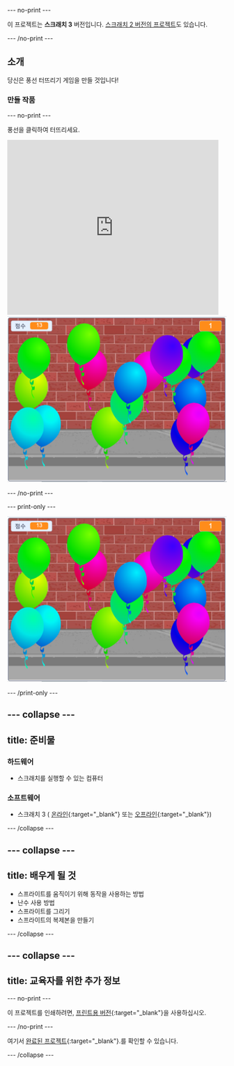 --- no-print ---

이 프로젝트는 **스크래치 3** 버전입니다. [스크래치 2 버전의 프로젝트](https://projects.raspberrypi.org/ko-KR/projects/balloons-scratch2)도 있습니다.

--- /no-print ---

## 소개

당신은 풍선 터뜨리기 게임을 만들 것입니다!


### 만들 작품

--- no-print ---

풍선을 클릭하여 터뜨리세요.

<div class="scratch-preview">
  <iframe allowtransparency="true" width="485" height="402" src="https://scratch.mit.edu/projects/embed/392886957/?autostart=false" frameborder="0" scrolling="no"></iframe>
  <img src="images/balloons-final.png">
</div>

--- /no-print ---

--- print-only ---

![완료된 프로젝트](images/balloons-final.png)

--- /print-only ---

--- collapse ---
---
title: 준비물
---

### 하드웨어

+ 스크래치를 실행할 수 있는 컴퓨터

### 소프트웨어

+ 스크래치 3 ( [온라인](http://rpf.io/scratchon){:target="_blank"} 또는 [오프라인](http://rpf.io/scratchoff){:target="_blank"})

--- /collapse ---

--- collapse ---
---
title: 배우게 될 것
---

- 스프라이트를 움직이기 위해 동작을 사용하는 방법
- 난수 사용 방법
- 스프라이트를 그리기
- 스프라이트의 복제본을 만들기

--- /collapse ---

--- collapse ---
---
title: 교육자를 위한 추가 정보
---

--- no-print ---

이 프로젝트를 인쇄하려면, [프린트용 버전](https://projects.raspberrypi.org/ko-KR/projects/balloons/print){:target="_blank"}을 사용하십시오.

--- /no-print ---

여기서 [완료된 프로젝트](http://rpf.io/p/ko-KR/balloons-get){:target="_blank"}.를 확인할 수 있습니다.

--- /collapse ---
